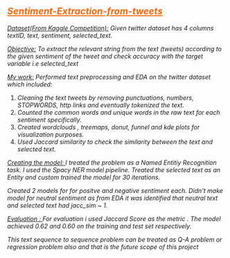 <h2 style="text-align: left;"><span style="text-decoration: underline; color: #ff6600;"><em>Sentiment-Extraction-from-<span style="color: #ff6600; text-decoration: underline;">tweets</span></em></span></h2>
<p><span style="text-decoration: underline;"><em>Dataset(From Kaggle Competition):</em></span><em> Given twitter dataset has 4 columns textID, text, sentiment, selected_text.</em></p>
<p><em><span style="text-decoration: underline;">Objective:</span> To extract the relevant string from the text (tweets) according to the given sentiment of the tweet and check accuracy with the target variable i.e selected_text</em></p>
<p><span style="text-decoration: underline;"><em>My work:</em></span><em> Performed text preprocessing and EDA on the twitter dataset which included:&nbsp;</em></p>
<ol>
<li><em>Cleaning the text tweets by removing punctuations, numbers, STOPWORDS, http links and eventually tokenized the text.</em></li>
<li><em>Counted the common words and unique words in the raw text for each sentiment specifically.</em></li>
<li><em>Created wordclouds , treemaps, donut, funnel and kde plots for visualization purposes.</em></li>
<li style="text-align: left;"><em>Used Jaccard similarity to check the similarity between the text and selected text.</em></li>
</ol>
<p><span style="text-decoration: underline;"><em>Creating the model: </em></span><em>I treated the problem as a Named Entitiy Recognition task. I used the Spacy NER model pipeline. Treated the selected text as an Entity and custom trained the model for 30 iterations.</em></p>
<p><em>Created 2 models for for positve and negative sentiment each. Didn't make model for neutral sentiment as from EDA it was identified that neutral text and selected text had jacc_sim ~ 1.</em></p>
<p><span style="text-decoration: underline;"><em>Evaluation : </em></span><em>For evaluation i used Jaccard Score as the metric . The model achieved 0.62 and 0.60 on the training and test set respectively.<br /></em></p>
<p><em>This text sequence to sequence problem can be treated as Q-A problem or regression problem also and that is the future scope of this project</em></p>
